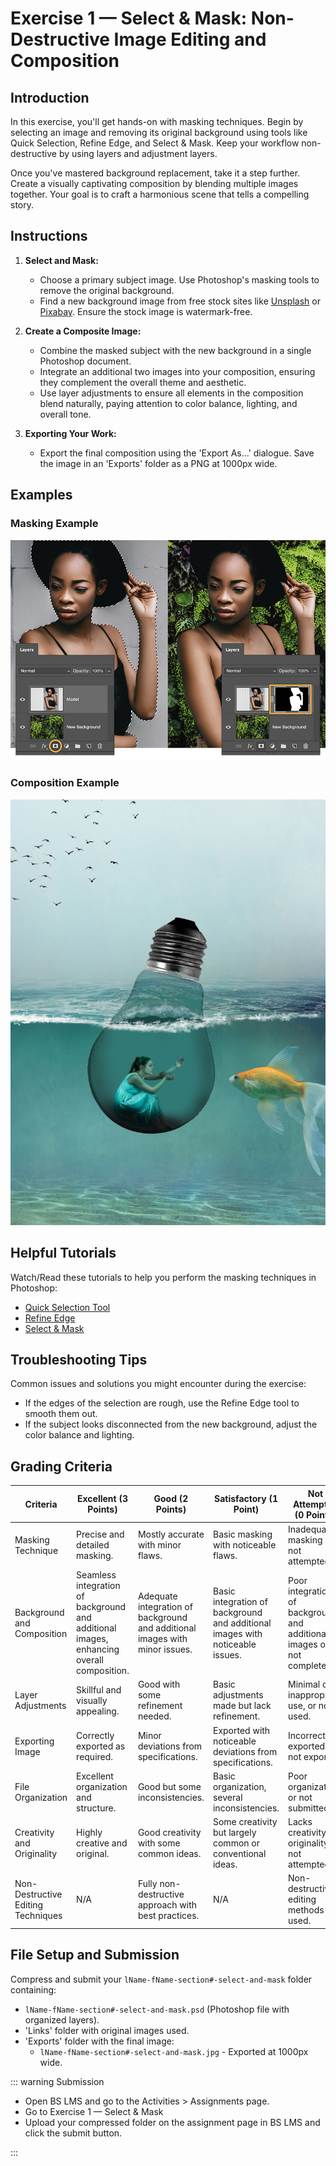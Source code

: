 # Exercise 1 — Select & Mask: Non-Destructive Image Editing and Composition

## Introduction

In this exercise, you'll get hands-on with masking techniques. Begin by selecting an image and removing its original background using tools like Quick Selection, Refine Edge, and Select & Mask. Keep your workflow non-destructive by using layers and adjustment layers.

Once you've mastered background replacement, take it a step further. Create a visually captivating composition by blending multiple images together. Your goal is to craft a harmonious scene that tells a compelling story.

## Instructions

1. **Select and Mask:**

   - Choose a primary subject image. Use Photoshop's masking tools to remove the original background.
   - Find a new background image from free stock sites like [Unsplash](https://unsplash.com/) or [Pixabay](https://pixabay.com). Ensure the stock image is watermark-free.

2. **Create a Composite Image:**

   - Combine the masked subject with the new background in a single Photoshop document.
   - Integrate an additional two images into your composition, ensuring they complement the overall theme and aesthetic.
   - Use layer adjustments to ensure all elements in the composition blend naturally, paying attention to color balance, lighting, and overall tone.

3. **Exporting Your Work:**
   - Export the final composition using the 'Export As...' dialogue. Save the image in an 'Exports' folder as a PNG at 1000px wide.

## Examples

### Masking Example

![Exercise example](./assets/replace-image-background-step-3.jpg)

### Composition Example

![Exercise example](./assets/ex1-example.jpg)

## Helpful Tutorials

Watch/Read these tutorials to help you perform the masking techniques in Photoshop:

- [Quick Selection Tool](https://helpx.adobe.com/ca/photoshop/how-to/use-quick-selection-tool.html)
- [Refine Edge](https://www.adobe.com/products/photoshop/refine-edge.html)
- [Select & Mask](https://www.adobe.com/products/photoshop/masking.html)

## Troubleshooting Tips

Common issues and solutions you might encounter during the exercise:

- If the edges of the selection are rough, use the Refine Edge tool to smooth them out.
- If the subject looks disconnected from the new background, adjust the color balance and lighting.

## Grading Criteria

| Criteria                           | Excellent (3 Points)                                                                     | Good (2 Points)                                                             | Satisfactory (1 Point)                                                        | Not Attempted (0 Points)                                              |
| ---------------------------------- | ---------------------------------------------------------------------------------------- | --------------------------------------------------------------------------- | ----------------------------------------------------------------------------- | --------------------------------------------------------------------- |
| Masking Technique                  | Precise and detailed masking.                                                            | Mostly accurate with minor flaws.                                           | Basic masking with noticeable flaws.                                          | Inadequate masking or not attempted.                                  |
| Background and Composition         | Seamless integration of background and additional images, enhancing overall composition. | Adequate integration of background and additional images with minor issues. | Basic integration of background and additional images with noticeable issues. | Poor integration of background and additional images or not complete. |
| Layer Adjustments                  | Skillful and visually appealing.                                                         | Good with some refinement needed.                                           | Basic adjustments made but lack refinement.                                   | Minimal or inappropriate use, or not used.                            |
| Exporting Image                    | Correctly exported as required.                                                          | Minor deviations from specifications.                                       | Exported with noticeable deviations from specifications.                      | Incorrectly exported or not exported.                                 |
| File Organization                  | Excellent organization and structure.                                                    | Good but some inconsistencies.                                              | Basic organization, several inconsistencies.                                  | Poor organization or not submitted.                                   |
| Creativity and Originality         | Highly creative and original.                                                            | Good creativity with some common ideas.                                     | Some creativity but largely common or conventional ideas.                     | Lacks creativity or originality, or not attempted.                    |
| Non-Destructive Editing Techniques | N/A                                                                                      | Fully non-destructive approach with best practices.                         | N/A                                                                           | Non-destructive editing methods not used.                             |

## File Setup and Submission

Compress and submit your `lName-fName-section#-select-and-mask` folder containing:

- `lName-fName-section#-select-and-mask.psd` (Photoshop file with organized layers).
- 'Links' folder with original images used.
- 'Exports' folder with the final image:
  - `lName-fName-section#-select-and-mask.jpg` - Exported at 1000px wide.

::: warning Submission

<Badge type="error" text="Due: Tuesday January 16th @9:00pm" />

- Open BS LMS and go to the Activities > Assignments page.
- Go to Exercise 1 — Select & Mask
- Upload your compressed folder on the assignment page in BS LMS and click the submit button.

:::
